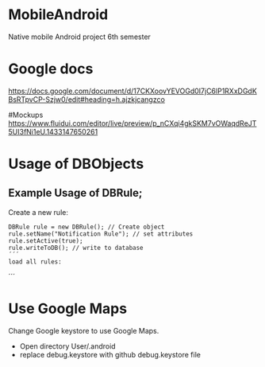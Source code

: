 # MobileAndroid
Native mobile Android project 6th semester

# Google docs
https://docs.google.com/document/d/17CKXoovYEVOGd0I7jC6lP1RXxDGdKBsRTpvCP-Szjw0/edit#heading=h.ajzkjcangzco

#Mockups
https://www.fluidui.com/editor/live/preview/p_nCXqi4gkSKM7vOWaqdReJT5UI3fNi1eU.1433147650261

# Usage of DBObjects
## Example Usage of DBRule;
Create a new rule:
```
DBRule rule = new DBRule(); // Create object
rule.setName("Notification Rule"); // set attributes
rule.setActive(true);
rule.writeToDB(); // write to database
´´´
load all rules:
```

´´´

# Use Google Maps
Change Google keystore to use Google Maps.

- Open directory User/.android 
- replace debug.keystore with github debug.keystore file